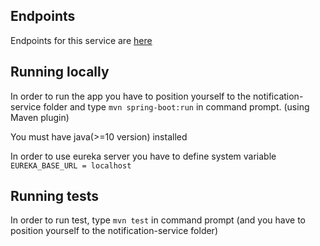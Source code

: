 
## Endpoints

Endpoints for this service are [here](https://github.com/MasovicHaris/event4u/wiki/Notification-service-endpoints)

## Running locally

In order to run the app you have to position yourself to the notification-service folder  and type ```mvn spring-boot:run``` in command prompt. (using Maven plugin)

You must have java(>=10 version) installed

In order to use eureka server you have to define system variable ```EUREKA_BASE_URL = localhost```

## Running tests

In order to run test, type ```mvn test``` in command prompt (and you have to position yourself to the notification-service folder)



